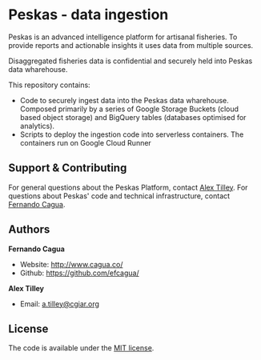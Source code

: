 # Peskas - data ingestion

Peskas is an advanced intelligence platform for artisanal fisheries. To provide reports and actionable insights it uses data from multiple sources. 

Disaggregated fisheries data is confidential and securely held into Peskas data wharehouse. 

This repository contains:

* Code to securely ingest data into the Peskas data wharehouse. Composed primarily by a series of Google Storage Buckets (cloud based object storage) and BigQuery tables (databases optimised for analytics).
* Scripts to deploy the ingestion code into serverless containers. The containers run on Google Cloud Runner

## Support & Contributing

For general questions about the Peskas Platform, contact [Alex Tilley](mailto:a.tilley@cgiar.org). For questions about Peskas' code and technical infrastructure, contact [Fernando Cagua](mailto:f.cagua@cgiar.org).

## Authors

**Fernando Cagua**

-   Website: <http://www.cagua.co/>
-   Github: <https://github.com/efcagua/>

**Alex Tilley**

- Email: [a.tilley@cgiar.org](mailto:a.tilley@cgiar.org)

## License

The code is available under the [MIT license](LICENSE).